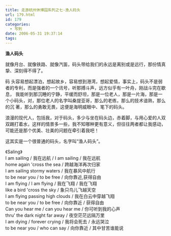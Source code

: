 ```yaml
---
title: 走游杭州休博园系列之七-渔人码头
url: 179.html
id: 179
categories:
  - 写到
date: 2006-05-31 19:37:14
tags:
---
```


**渔人码头**  
  
就像月台、就像铁路、就像汽笛，码头带给我们的永远是离别或是远行，那份情真挚、深刻得不得了。  
  
码 头容易想起漂泊，想起故乡，容易想到港湾，想起爱情，事实上，码头不是弱者的专利，而是强者的一个讯号，听那搏斗声，远方似乎有一叶舟，刚战斗完在歇息， 我能听到那沉睡的宁静，平缓而舒坦，那是一位老人，那是一片海，那是一个小码头，对，那位老人的名字叫桑提亚哥，那么的老练，那么的技术谙熟，那么的沉 著，那么的勇敢无畏，这便是海明威眼中、笔下的码头。  
  
浪漫的现代人，包括我，对于码头，多少与坐在码头边，赤着脚，与用心爱的人双双踢打着水，这样的情景多一些，我不知哪种更有意义，但往往两者都让我感动，可能还是那个优美、壮美的问题在牵引着我吧！  
  
这其实是一个很普通的码头，名字叫“渔人码头”。  
  
  
《Saling》  
I am sailing / 我在远航 / I am sailing / 我在远航  
home again 'cross the sea / 跨越海洋再次归家  
I am sailing stormy waters / 我在暴风中航行  
to be near you / to be free / 向你靠近,获得自由  
I am flying / I am flying / 我在飞翔 / 我在飞翔  
like a bird 'cross the sky / 象只鸟儿飞越天空  
I am flying passing high clouds / 我在白云中穿越飞翔  
to be near you / to be free / 向你靠近 / 获得自由  
Can you hear me / can you hear me / 你可听到我的心声  
thru' the dark night far away / 夜空茫茫远隔万里  
I am dying / forever crying / 我将会死去 / 永远哭泣  
to be near you / who can say / 向你靠近 / 其中甘苦谁能说
